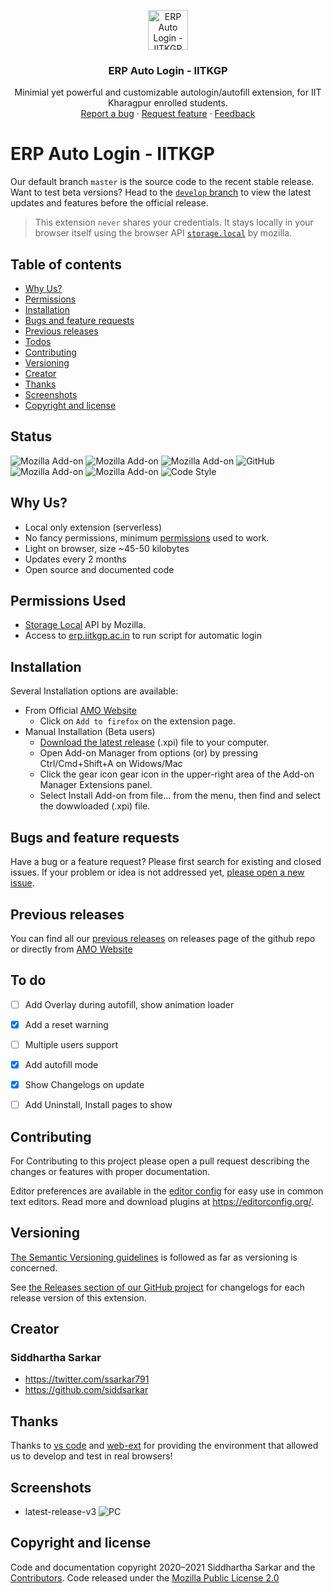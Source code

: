 <p align="center">
  <a href="https://addons.mozilla.org/en-US/firefox/addon/erp-auto-login-iitkgp/">
    <img src="https://addons.cdn.mozilla.net/user-media/addon_icons/2657/2657362-64.png" alt="ERP Auto Login - IITKGP logo" width="64" height="64">
  </a>
</p>

<h3 align="center">ERP Auto Login - IITKGP</h3>

<p align="center">
  Minimial yet powerful and customizable autologin/autofill extension, for IIT Kharagpur enrolled students.
  <br>
  <a href="https://github.com/siddsarkar/iitkgp-erp-auto-login-extension/issues/new">Report a bug</a>
  ·
  <a href="https://github.com/siddsarkar/iitkgp-erp-auto-login-extension/issues/new">Request feature</a>
  ·
  <a href="https://addons.mozilla.org/en-US/firefox/addon/erp-auto-login-iitkgp/reviews">Feedback</a>
</p>

# ERP Auto Login - IITKGP

Our default branch `master` is the source code to the recent stable release. Want to test beta versions? Head to the [`develop` branch](https://github.com/siddsarkar/iitkgp-erp-auto-login-extension/tree/develop) to view the latest updates and features before the official release.

>This extension `never` shares your credentials. It stays locally in your browser itself using the browser API [`storage.local`](https://developer.mozilla.org/en-US/Add-ons/WebExtensions/API/storage/local) by mozilla.

## Table of contents

- [Why Us?](#why-us)
- [Permissions](#permissions-used)
- [Installation](#installation)
- [Bugs and feature requests](#bugs-and-feature-requests)
- [Previous releases](#previous-releases)
- [Todos](#to-do)
- [Contributing](#contributing)
- [Versioning](#versioning)
- [Creator](#creator)
- [Thanks](#thanks)
- [Screenshots](#screenshots)
- [Copyright and license](#copyright-and-license)

## Status

![Mozilla Add-on](https://img.shields.io/amo/v/%7Bfa21e38a-41b3-4891-8f6b-8ba837e2df65%7D)
![Mozilla Add-on](https://img.shields.io/amo/users/%7Bfa21e38a-41b3-4891-8f6b-8ba837e2df65%7D)
![Mozilla Add-on](https://img.shields.io/amo/dw/%7Bfa21e38a-41b3-4891-8f6b-8ba837e2df65%7D)
![GitHub](https://img.shields.io/github/license/siddsarkar/iitkgp-erp-auto-login-extension)
![Mozilla Add-on](https://img.shields.io/amo/rating/%7Bfa21e38a-41b3-4891-8f6b-8ba837e2df65%7D)
![Mozilla Add-on](https://img.shields.io/amo/stars/%7Bfa21e38a-41b3-4891-8f6b-8ba837e2df65%7D)
![Code Style](https://img.shields.io/badge/code%20style-prettier-ff69b4)

## Why Us?

- Local only extension (serverless)
- No fancy permissions, minimum [permissions](#permissions-used) used to work.
- Light on browser, size ~45-50 kilobytes
- Updates every 2 months
- Open source and documented code

## Permissions Used

- [Storage Local](https://developer.mozilla.org/en-US/Add-ons/WebExtensions/API/storage/local) API by Mozilla.
- Access to [erp.iitkgp.ac.in](https://erp.iitkgp.ac.in) to run script for automatic login

## Installation

Several Installation options are available:

- From Official [AMO Website](https://addons.mozilla.org/en-US/firefox/addon/erp-auto-login-iitkgp/)
  - Click on `Add to firefox` on the extension page.
- Manual Installation (Beta users)
  - [Download the latest release](https://github.com/siddsarkar/iitkgp-erp-auto-login-extension/releases) (.xpi) file to your computer.
  - Open Add-on Manager from options (or) by pressing Ctrl/Cmd+Shift+A on Widows/Mac
  - Click the gear icon gear icon in the upper-right area of the Add-on Manager Extensions panel.
  - Select Install Add-on from file... from the menu, then find and select the dowwloaded (.xpi) file.

## Bugs and feature requests

Have a bug or a feature request? Please first search for existing and closed issues. If your problem or idea is not addressed yet, [please open a new issue](https://github.com/siddsarkar/iitkgp-erp-auto-login-extension/issues/new).

## Previous releases

You can find all our [previous releases](https://github.com/siddsarkar/iitkgp-erp-auto-login-extension/releases) on releases page of the github repo or directly from [AMO Website](https://addons.mozilla.org/en-US/firefox/addon/erp-auto-login-iitkgp/versions/)

## To do

- [ ] Add Overlay during autofill, show animation loader
- [x] Add a reset warning
- [ ] Multiple users support
- [x] Add autofill mode
- [x] Show Changelogs on update
- [ ] Add Uninstall, Install pages to show


## Contributing

For Contributing to this project please open a pull request describing the changes or features with proper documentation.

Editor preferences are available in the [editor config](https://github.com/siddsarkar/iitkgp-erp-auto-login-extension/blob/master/.editorconfig) for easy use in common text editors. Read more and download plugins at <https://editorconfig.org/>.

## Versioning

[The Semantic Versioning guidelines](https://semver.org/) is followed as far as versioning is concerned.

See [the Releases section of our GitHub project](https://github.com/siddsarkar/iitkgp-erp-auto-login-extension/releases) for changelogs for each release version of this extension.

## Creator

### **Siddhartha Sarkar**

- <https://twitter.com/ssarkar791>
- <https://github.com/siddsarkar>

## Thanks

Thanks to [vs code](https://code.visualstudio.com/) and [web-ext](https://www.npmjs.com/package/web-ext) for providing the environment that allowed us to develop and test in real browsers!

## Screenshots

- latest-release-v3
  ![PC](https://raw.githubusercontent.com/siddsarkar/iitkgp-erp-auto-login-extension/master/screenshots/preview3.0.png)

## Copyright and license

Code and documentation copyright 2020–2021 Siddhartha Sarkar and the [Contributors](https://github.com/siddsarkar/iitkgp-erp-auto-login-extension/graphs/contributors). Code released under the [Mozilla Public License 2.0](https://github.com/siddsarkar/iitkgp-erp-auto-login-extension/blob/master/LICENSE)
